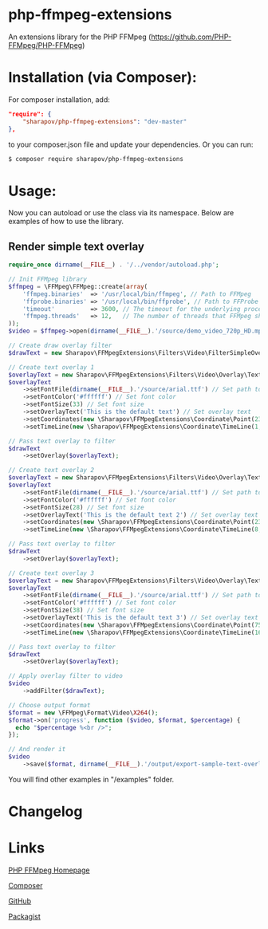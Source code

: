 # php-ffmpeg-extensions
An extensions library for the PHP FFMpeg (https://github.com/PHP-FFMpeg/PHP-FFMpeg)

Installation (via Composer):
============================

For composer installation, add:

```json
"require": {
    "sharapov/php-ffmpeg-extensions": "dev-master"
},
```

to your composer.json file and update your dependencies. Or you can run:

```sh
$ composer require sharapov/php-ffmpeg-extensions
```

Usage:
======

Now you can autoload or use the class via its namespace. Below are examples of how to use the library.

Render simple text overlay
--------------------------

```php
require_once dirname(__FILE__) . '/../vendor/autoload.php';

// Init FFMpeg library
$ffmpeg = \FFMpeg\FFMpeg::create(array(
    'ffmpeg.binaries'  => '/usr/local/bin/ffmpeg', // Path to FFMpeg
    'ffprobe.binaries' => '/usr/local/bin/ffprobe', // Path to FFProbe
    'timeout'          => 3600, // The timeout for the underlying process
    'ffmpeg.threads'   => 12,   // The number of threads that FFMpeg should use
));
$video = $ffmpeg->open(dirname(__FILE__).'/source/demo_video_720p_HD.mp4');

// Create draw overlay filter
$drawText = new Sharapov\FFMpegExtensions\Filters\Video\FilterSimpleOverlay();

// Create text overlay 1
$overlayText = new Sharapov\FFMpegExtensions\Filters\Video\Overlay\Text();
$overlayText
    ->setFontFile(dirname(__FILE__).'/source/arial.ttf') // Set path to font file
    ->setFontColor('#ffffff') // Set font color
    ->setFontSize(33) // Set font size
    ->setOverlayText('This is the default text') // Set overlay text
    ->setCoordinates(new \Sharapov\FFMpegExtensions\Coordinate\Point(230, 150)) // Set coordinates
    ->setTimeLine(new \Sharapov\FFMpegExtensions\Coordinate\TimeLine(1, 6)); // Set timings (start, stop) in seconds

// Pass text overlay to filter
$drawText
    ->setOverlay($overlayText);

// Create text overlay 2
$overlayText = new Sharapov\FFMpegExtensions\Filters\Video\Overlay\Text();
$overlayText
    ->setFontFile(dirname(__FILE__).'/source/arial.ttf') // Set path to font file
    ->setFontColor('#ffffff') // Set font color
    ->setFontSize(28) // Set font size
    ->setOverlayText('This is the default text 2') // Set overlay text
    ->setCoordinates(new \Sharapov\FFMpegExtensions\Coordinate\Point(230, 250)) // Set coordinates
    ->setTimeLine(new \Sharapov\FFMpegExtensions\Coordinate\TimeLine(8, 14)); // Set timings (start, stop) in seconds

// Pass text overlay to filter
$drawText
    ->setOverlay($overlayText);

// Create text overlay 3
$overlayText = new Sharapov\FFMpegExtensions\Filters\Video\Overlay\Text();
$overlayText
    ->setFontFile(dirname(__FILE__).'/source/arial.ttf') // Set path to font file
    ->setFontColor('#ffffff') // Set font color
    ->setFontSize(38) // Set font size
    ->setOverlayText('This is the default text 3') // Set overlay text
    ->setCoordinates(new \Sharapov\FFMpegExtensions\Coordinate\Point(750, 550)) // Set coordinates
    ->setTimeLine(new \Sharapov\FFMpegExtensions\Coordinate\TimeLine(16, 20)); // Set timings (start, stop) in seconds

// Pass text overlay to filter
$drawText
    ->setOverlay($overlayText);

// Apply overlay filter to video
$video
    ->addFilter($drawText);

// Choose output format
$format = new \FFMpeg\Format\Video\X264();
$format->on('progress', function ($video, $format, $percentage) {
  echo "$percentage %<br />";
});

// And render it
$video
    ->save($format, dirname(__FILE__).'/output/export-sample-text-overlay.mp4');
```

You will find other examples in "/examples" folder. 

Changelog
=========


Links
=====
[PHP FFMpeg Homepage](https://github.com/PHP-FFMpeg/PHP-FFMpeg)

[Composer](https://getcomposer.org/)

[GitHub](https://github.com/sharapovweb/php-ffmpeg-extensions)

[Packagist](https://packagist.org/packages/sharapov/php-ffmpeg-extensions)